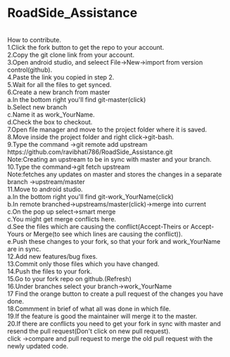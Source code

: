# RoadSide_Assistance


<br/>
How to contribute.<br/>
1.Click the fork button to get the repo to your account.<br/>
2.Copy the git clone link from your account.<br/>
3.Open android studio, and seleect File->New->import from version control(github).<br/>
4.Paste the link you copied in step 2.<br/>
5.Wait for all the files to get synced.<br/>
6.Create a new branch from master<br/>
  a.In the bottom right you'll find git-master(click)<br/>
  b.Select new branch<br/>
  c.Name it as work_YourName.<br/>
  d.Check the box to checkout.<br/>
7.Open file manager and move to the project folder where it is saved.<br/>
8.Move inside the project folder and right click->git-bash.<br/>
9.Type the command ->git remote add upstream https://github.com/ravibhati786/RoadSide_Assistance.git<br/>
Note:Creating an upstream to be in sync with master and your branch.<br/>
10.Type the command->git fetch upstream<br/>
Note:fetches any updates on master and stores the changes in a separate branch ->upstream/master<br/>
11.Move to android studio.<br/>
  a.In the bottom right you'll find git-work_YourName(click)<br/>
  b.In remote branched->upstreams/master(click)->merge into current<br/>
  c.On the pop up select->smart merge<br/> 
  c.You might get merge conflicts here.<br/>
  d.See the files which are causing the conflict(Accept-Theirs or Accept-Yours or Merge(to see which lines are causing the conflict)).<br/>
  e.Push these changes to your fork, so that your fork and work_YourName are in sync.<br/>
12.Add new features/bug fixes.<br/>
13.Commit only those files which you have changed.<br/>
14.Push the files to your fork.<br/>
15.Go to your fork repo on github.(Refresh)<br/>
16.Under branches select your branch->work_YourName<br/>
17 Find the orange button to create a pull request of the changes you have done.<br/>
18.Commment in brief of what all was done in which file.<br/>
19.If the feature is good the maintainer will merge it to the master.<br/>
20.If there are conflicts you need to get your fork in sync with master and resend the pull request(Don't click on new pull request).<br/>
click ->compare and pull request to merge the old pull request with the newly updated code.<br/>


